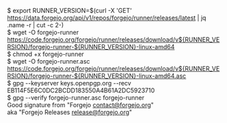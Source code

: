 $ export RUNNER_VERSION=$(curl -X 'GET' https://data.forgejo.org/api/v1/repos/forgejo/runner/releases/latest | jq .name -r | cut -c 2-)  
$ wget -O forgejo-runner https://code.forgejo.org/forgejo/runner/releases/download/v${RUNNER_VERSION}/forgejo-runner-${RUNNER_VERSION}-linux-amd64  
$ chmod +x forgejo-runner  
$ wget -O forgejo-runner.asc https://code.forgejo.org/forgejo/runner/releases/download/v${RUNNER_VERSION}/forgejo-runner-${RUNNER_VERSION}-linux-amd64.asc  
$ gpg --keyserver keys.openpgp.org --recv EB114F5E6C0DC2BCDD183550A4B61A2DC5923710  
$ gpg --verify forgejo-runner.asc forgejo-runner  
Good signature from "Forgejo <contact@forgejo.org>"  
		aka "Forgejo Releases <release@forgejo.org>"  

